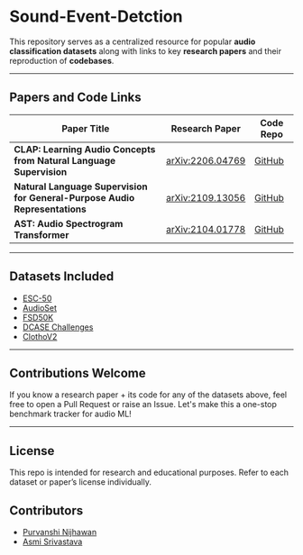 # Sound-Event-Detction
This repository serves as a centralized resource for popular **audio classification datasets** along with links to key **research papers** and their reproduction of **codebases**.

---

##  Papers and Code Links

| Paper Title | Research Paper | Code Repo |
|-------------|----------------|-----------|
| **CLAP: Learning Audio Concepts from Natural Language Supervision** | [arXiv:2206.04769](https://arxiv.org/abs/2206.04769) | [GitHub](https://github.com/CoffeeCoder3009/CLAP-Learning-Audio-Concepts-From-Natural-Language-Supervision) |
| **Natural Language Supervision for General-Purpose Audio Representations** | [arXiv:2109.13056](https://arxiv.org/pdf/2309.05767) | [GitHub](https://github.com/CoffeeCoder3009/Natural-Language-Supervision-for-General-Purpose-Audio-Representations) |
| **AST: Audio Spectrogram Transformer** | [arXiv:2104.01778](https://arxiv.org/pdf/2104.01778) | [GitHub](https://github.com/asmisriva/AST-Audio-Spectrogram-Transformer_SED) |

---

##  Datasets Included

- [ESC-50](https://github.com/karoldvl/ESC-50)
- [AudioSet](https://research.google.com/audioset/)
- [FSD50K](https://zenodo.org/record/4060432)
- [DCASE Challenges](https://dcase.community/challenge2023/)
- [ClothoV2](https://zenodo.org/record/4783391)
---

##  Contributions Welcome

If you know a research paper + its code for any of the datasets above, feel free to open a Pull Request or raise an Issue. Let's make this a one-stop benchmark tracker for audio ML!

---

##  License

This repo is intended for research and educational purposes. Refer to each dataset or paper’s license individually.

##  Contributors

- [Purvanshi Nijhawan](https://github.com/CoffeeCoder3009)
- [Asmi Srivastava](https://github.com/asmisriva)

